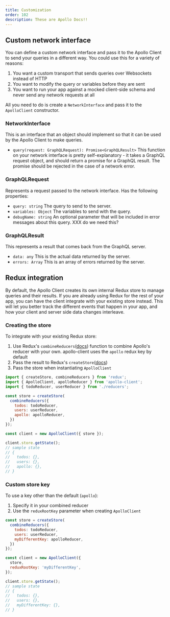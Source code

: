 ```yaml
---
title: Customization
order: 102
description: These are Apollo Docs!!
---
```


## Custom network interface

You can define a custom network interface and pass it to the Apollo Client to send your queries in a different way. You could use this for a variety of reasons:

1. You want a custom transport that sends queries over Websockets instead of HTTP
2. You want to modify the query or variables before they are sent
3. You want to run your app against a mocked client-side schema and never send any network requests at all

All you need to do is create a `NetworkInterface` and pass it to the `ApolloClient` constructor.

### NetworkInterface

This is an interface that an object should implement so that it can be used by the Apollo Client to make queries.

- `query(request: GraphQLRequest): Promise<GraphQLResult>` This function on your network interface is pretty self-explanatory - it takes a GraphQL request object, and should return a promise for a GraphQL result. The promise should be rejected in the case of a network error.

### GraphQLRequest

Represents a request passed to the network interface. Has the following properties:

- `query: string` The query to send to the server.
- `variables: Object` The variables to send with the query.
- `debugName: string` An optional parameter that will be included in error messages about this query. XXX do we need this?

### GraphQLResult

This represents a result that comes back from the GraphQL server.

- `data: any` This is the actual data returned by the server.
- `errors: Array` This is an array of errors returned by the server.

## Redux integration

By default, the Apollo Client creates its own internal Redux store to manage queries and their results. If you are already using Redux for the rest of your app, you can have the client integrate with your existing store instead. This will let you better track the different events that happen in your app, and how your client and server side data changes interleave.

### Creating the store

To integrate with your existing Redux store:

1. Use Redux's `combineReducers`([docs](http://redux.js.org/docs/api/combineReducers.html)) function to combine Apollo's reducer with your own. apollo-client uses the `apollo` redux key by default
2. Pass the result to Redux's `createStore`([docs](http://redux.js.org/docs/api/createStore.html))
3. Pass the store when instantiating `ApolloClient`

```js
import { createStore, combineReducers } from 'redux';
import { ApolloClient, apolloReducer } from 'apollo-client';
import { todoReducer, userReducer } from './reducers';

const store = createStore(
  combineReducers({
    todos: todoReducer,
    users: userReducer,
    apollo: apolloReducer,
  })
});

const client = new ApolloClient({ store });

client.store.getState();
// sample state
// {
//   todos: {},
//   users: {},
//   apollo: {},
// }
```

### Custom store key

To use a key other than the default (`apollo`):

1. Specify it in your combined reducer
2. Use the `reduxRootKey` parameter when creating `ApolloClient`

```js
const store = createStore(
  combineReducers({
    todos: todoReducer,
    users: userReducer,
    myDifferentKey: apolloReducer,
  })
});

const client = new ApolloClient({
  store,
  reduxRootKey: 'myDifferentKey',
});

client.store.getState();
// sample state
// {
//   todos: {},
//   users: {},
//   myDifferentKey: {},
// }
```
